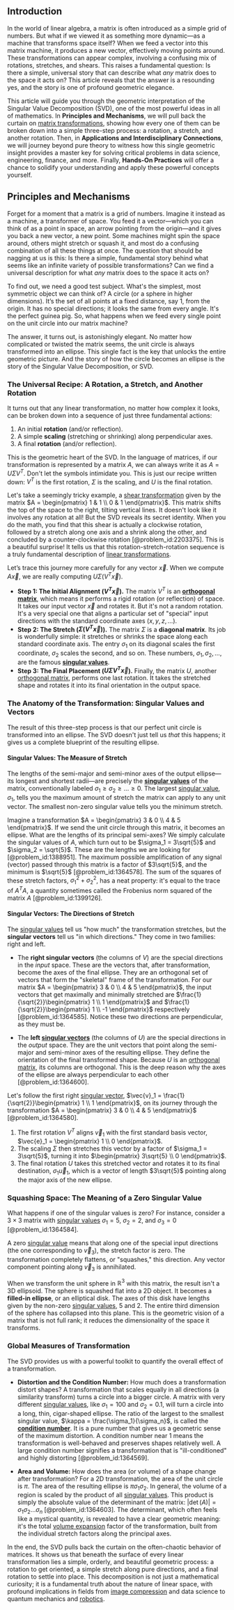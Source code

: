 ## Introduction
In the world of linear algebra, a matrix is often introduced as a simple grid of numbers. But what if we viewed it as something more dynamic—as a machine that transforms space itself? When we feed a vector into this matrix machine, it produces a new vector, effectively moving points around. These transformations can appear complex, involving a confusing mix of rotations, stretches, and shears. This raises a fundamental question: Is there a simple, universal story that can describe what *any* matrix does to the space it acts on? This article reveals that the answer is a resounding yes, and the story is one of profound geometric elegance.

This article will guide you through the geometric interpretation of the Singular Value Decomposition (SVD), one of the most powerful ideas in all of mathematics. In **Principles and Mechanisms**, we will pull back the curtain on [matrix transformations](@article_id:156295), showing how every one of them can be broken down into a simple three-step process: a rotation, a stretch, and another rotation. Then, in **Applications and Interdisciplinary Connections**, we will journey beyond pure theory to witness how this single geometric insight provides a master key for solving critical problems in data science, engineering, finance, and more. Finally, **Hands-On Practices** will offer a chance to solidify your understanding and apply these powerful concepts yourself.

## Principles and Mechanisms

Forget for a moment that a matrix is a grid of numbers. Imagine it instead as a machine, a transformer of space. You feed it a vector—which you can think of as a point in space, an arrow pointing from the origin—and it gives you back a new vector, a new point. Some machines might spin the space around, others might stretch or squash it, and most do a confusing combination of all these things at once. The question that should be nagging at us is this: Is there a simple, fundamental story behind what seems like an infinite variety of possible transformations? Can we find a universal description for what *any* matrix does to the space it acts on?

To find out, we need a good test subject. What's the simplest, most symmetric object we can think of? A circle (or a sphere in higher dimensions). It’s the set of all points at a fixed distance, say 1, from the origin. It has no special directions; it looks the same from every angle. It's the perfect guinea pig. So, what happens when we feed every single point on the unit circle into our matrix machine?

The answer, it turns out, is astonishingly elegant. No matter how complicated or twisted the matrix seems, the unit circle is always transformed into an ellipse. This single fact is the key that unlocks the entire geometric picture. And the story of how the circle becomes an ellipse is the story of the Singular Value Decomposition, or SVD.

### The Universal Recipe: A Rotation, a Stretch, and Another Rotation

It turns out that any linear transformation, no matter how complex it looks, can be broken down into a sequence of just three fundamental actions:

1.  An initial **rotation** (and/or reflection).
2.  A simple **scaling** (stretching or shrinking) along perpendicular axes.
3.  A final **rotation** (and/or reflection).

This is the geometric heart of the SVD. In the language of matrices, if our transformation is represented by a matrix $A$, we can always write it as $A = U \Sigma V^T$. Don't let the symbols intimidate you. This is just our recipe written down: $V^T$ is the first rotation, $\Sigma$ is the scaling, and $U$ is the final rotation.

Let's take a seemingly tricky example, a [shear transformation](@article_id:150778) given by the matrix $A = \begin{pmatrix} 1 & 1 \\ 0 & 1 \end{pmatrix}$. This matrix shifts the top of the space to the right, tilting vertical lines. It doesn't look like it involves any rotation at all! But the SVD reveals its secret identity. When you do the math, you find that this shear is actually a clockwise rotation, followed by a stretch along one axis and a shrink along the other, and concluded by a counter-clockwise rotation [@problem_id:2203375]. This is a beautiful surprise! It tells us that this rotation-stretch-rotation sequence is a truly fundamental description of [linear transformations](@article_id:148639).

Let’s trace this journey more carefully for any vector $\vec{x}$. When we compute $A\vec{x}$, we are really computing $U \Sigma (V^T \vec{x})$.
- **Step 1: The Initial Alignment ($V^T \vec{x}$).** The matrix $V^T$ is an **[orthogonal matrix](@article_id:137395)**, which means it performs a rigid rotation (or reflection) of space. It takes our input vector $\vec{x}$ and rotates it. But it's not a random rotation. It's a very special one that aligns a particular set of "special" input directions with the standard coordinate axes ($x, y, z, \dots$).
- **Step 2: The Stretch ($\Sigma (V^T \vec{x})$).** The matrix $\Sigma$ is a **diagonal matrix**. Its job is wonderfully simple: it stretches or shrinks the space along each standard coordinate axis. The entry $\sigma_1$ on its diagonal scales the first coordinate, $\sigma_2$ scales the second, and so on. These numbers, $\sigma_1, \sigma_2, \dots$, are the famous **[singular values](@article_id:152413)**.
- **Step 3: The Final Placement ($U \Sigma V^T \vec{x}$).** Finally, the matrix $U$, another [orthogonal matrix](@article_id:137395), performs one last rotation. It takes the stretched shape and rotates it into its final orientation in the output space.

### The Anatomy of the Transformation: Singular Values and Vectors

The result of this three-step process is that our perfect unit circle is transformed into an ellipse. The SVD doesn't just tell us *that* this happens; it gives us a complete blueprint of the resulting ellipse.

#### Singular Values: The Measure of Stretch

The lengths of the semi-major and semi-minor axes of the output ellipse—its longest and shortest radii—are precisely the **[singular values](@article_id:152413)** of the matrix, conventionally labeled $\sigma_1 \ge \sigma_2 \ge \dots \ge 0$. The largest [singular value](@article_id:171166), $\sigma_1$, tells you the maximum amount of stretch the matrix can apply to any unit vector. The smallest non-zero singular value tells you the minimum stretch.

Imagine a transformation $A = \begin{pmatrix} 3 & 0 \\ 4 & 5 \end{pmatrix}$. If we send the unit circle through this matrix, it becomes an ellipse. What are the lengths of its principal semi-axes? We simply calculate the singular values of $A$, which turn out to be $\sigma_1 = 3\sqrt{5}$ and $\sigma_2 = \sqrt{5}$. These are the lengths we are looking for [@problem_id:1388951]. The maximum possible amplification of any signal (vector) passed through this matrix is a factor of $3\sqrt{5}$, and the minimum is $\sqrt{5}$ [@problem_id:1364578]. The sum of the squares of these stretch factors, $\sigma_1^2 + \sigma_2^2$, has a neat property: it's equal to the trace of $A^T A$, a quantity sometimes called the Frobenius norm squared of the matrix $A$ [@problem_id:1399126].

#### Singular Vectors: The Directions of Stretch

The [singular values](@article_id:152413) tell us "how much" the transformation stretches, but the **singular vectors** tell us "in which directions." They come in two families: right and left.

- The **right singular vectors** (the columns of $V$) are the special directions in the *input* space. These are the vectors that, after transformation, become the axes of the final ellipse. They are an orthogonal set of vectors that form the "skeletal" frame of the transformation. For our matrix $A = \begin{pmatrix} 3 & 0 \\ 4 & 5 \end{pmatrix}$, the input vectors that get maximally and minimally stretched are $\frac{1}{\sqrt{2}}\begin{pmatrix} 1 \\ 1 \end{pmatrix}$ and $\frac{1}{\sqrt{2}}\begin{pmatrix} 1 \\ -1 \end{pmatrix}$ respectively [@problem_id:1364585]. Notice these two directions are perpendicular, as they must be.

- The **left [singular vectors](@article_id:143044)** (the columns of $U$) are the special directions in the *output* space. They are the unit vectors that point along the semi-major and semi-minor axes of the resulting ellipse. They define the orientation of the final transformed shape. Because $U$ is an [orthogonal matrix](@article_id:137395), its columns are orthogonal. This is the deep reason why the axes of the ellipse are always perpendicular to each other [@problem_id:1364600].

Let's follow the first right [singular vector](@article_id:180476), $\vec{v}_1 = \frac{1}{\sqrt{2}}\begin{pmatrix} 1 \\ 1 \end{pmatrix}$, on its journey through the transformation $A = \begin{pmatrix} 3 & 0 \\ 4 & 5 \end{pmatrix}$ [@problem_id:1364580].
1.  The first rotation $V^T$ aligns $\vec{v}_1$ with the first standard basis vector, $\vec{e}_1 = \begin{pmatrix} 1 \\ 0 \end{pmatrix}$.
2.  The scaling $\Sigma$ then stretches this vector by a factor of $\sigma_1 = 3\sqrt{5}$, turning it into $\begin{pmatrix} 3\sqrt{5} \\ 0 \end{pmatrix}$.
3.  The final rotation $U$ takes this stretched vector and rotates it to its final destination, $\sigma_1 \vec{u}_1$, which is a vector of length $3\sqrt{5}$ pointing along the major axis of the new ellipse.

### Squashing Space: The Meaning of a Zero Singular Value

What happens if one of the singular values is zero? For instance, consider a $3 \times 3$ matrix with [singular values](@article_id:152413) $\sigma_1=5$, $\sigma_2=2$, and $\sigma_3=0$ [@problem_id:1364584].

A zero [singular value](@article_id:171166) means that along one of the special input directions (the one corresponding to $\vec{v}_3$), the stretch factor is zero. The transformation completely flattens, or "squashes," this direction. Any vector component pointing along $\vec{v}_3$ is annihilated.

When we transform the unit sphere in $\mathbb{R}^3$ with this matrix, the result isn't a 3D ellipsoid. The sphere is squashed flat into a 2D object. It becomes a **filled-in ellipse**, or an elliptical disk. The axes of this disk have lengths given by the non-zero [singular values](@article_id:152413), 5 and 2. The entire third dimension of the sphere has collapsed into this plane. This is the geometric vision of a matrix that is not full rank; it reduces the dimensionality of the space it transforms.

### Global Measures of Transformation

The SVD provides us with a powerful toolkit to quantify the overall effect of a transformation.

- **Distortion and the Condition Number:** How much does a transformation distort shapes? A transformation that scales equally in all directions (a similarity transform) turns a circle into a bigger circle. A matrix with very different [singular values](@article_id:152413), like $\sigma_1=100$ and $\sigma_2=0.1$, will turn a circle into a long, thin, cigar-shaped ellipse. The ratio of the largest to the smallest singular value, $\kappa = \frac{\sigma_1}{\sigma_n}$, is called the **[condition number](@article_id:144656)**. It is a pure number that gives us a geometric sense of the maximum distortion. A condition number near 1 means the transformation is well-behaved and preserves shapes relatively well. A large condition number signifies a transformation that is "ill-conditioned" and highly distorting [@problem_id:1364569].

- **Area and Volume:** How does the area (or volume) of a shape change after transformation? For a 2D transformation, the area of the unit circle is $\pi$. The area of the resulting ellipse is $\pi \sigma_1 \sigma_2$. In general, the volume of a region is scaled by the product of all [singular values](@article_id:152413). This product is simply the absolute value of the determinant of the matrix: $|\det(A)| = \sigma_1 \sigma_2 \dots \sigma_n$ [@problem_id:1364603]. The determinant, which often feels like a mystical quantity, is revealed to have a clear geometric meaning: it's the total [volume expansion](@article_id:137201) factor of the transformation, built from the individual stretch factors along the principal axes.

In the end, the SVD pulls back the curtain on the often-chaotic behavior of matrices. It shows us that beneath the surface of every linear transformation lies a simple, orderly, and beautiful geometric process: a rotation to get oriented, a simple stretch along pure directions, and a final rotation to settle into place. This decomposition is not just a mathematical curiosity; it is a fundamental truth about the nature of linear space, with profound implications in fields from [image compression](@article_id:156115) and data science to quantum mechanics and [robotics](@article_id:150129).